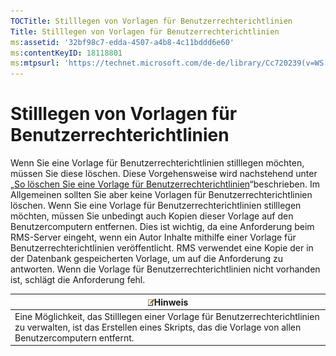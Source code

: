 ```yaml
---
TOCTitle: Stilllegen von Vorlagen für Benutzerrechterichtlinien
Title: Stilllegen von Vorlagen für Benutzerrechterichtlinien
ms:assetid: '32bf98c7-edda-4507-a4b8-4c11bddd6e60'
ms:contentKeyID: 18118801
ms:mtpsurl: 'https://technet.microsoft.com/de-de/library/Cc720239(v=WS.10)'
---
```


Stilllegen von Vorlagen für Benutzerrechterichtlinien
=====================================================

Wenn Sie eine Vorlage für Benutzerrechterichtlinien stilllegen möchten, müssen Sie diese löschen. Diese Vorgehensweise wird nachstehend unter „[So löschen Sie eine Vorlage für Benutzerrechterichtlinien](https://technet.microsoft.com/9c9a1496-cf55-4c65-a4c6-9fe245edce00)“beschrieben. Im Allgemeinen sollten Sie aber keine Vorlagen für Benutzerrechterichtlinien löschen. Wenn Sie eine Vorlage für Benutzerrechterichtlinien stilllegen möchten, müssen Sie unbedingt auch Kopien dieser Vorlage auf den Benutzercomputern entfernen. Dies ist wichtig, da eine Anforderung beim RMS-Server eingeht, wenn ein Autor Inhalte mithilfe einer Vorlage für Benutzerrechterichtlinien veröffentlicht. RMS verwendet eine Kopie der in der Datenbank gespeicherten Vorlage, um auf die Anforderung zu antworten. Wenn die Vorlage für Benutzerrechterichtlinien nicht vorhanden ist, schlägt die Anforderung fehl.

| ![](images/Cc720239.note(WS.10).gif)Hinweis                                                                                                          |
|-----------------------------------------------------------------------------------------------------------------------------------------------------------------------------------|
| Eine Möglichkeit, das Stilllegen einer Vorlage für Benutzerrechterichtlinien zu verwalten, ist das Erstellen eines Skripts, das die Vorlage von allen Benutzercomputern entfernt. |
